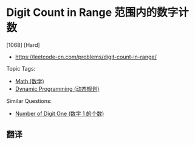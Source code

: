 # Digit Count in Range 范围内的数字计数

[1068] [Hard]

- https://leetcode-cn.com/problems/digit-count-in-range/

Topic Tags:

- [Math (数学)](https://leetcode-cn.com/tag/math/)
- [Dynamic Programming (动态规划)](https://leetcode-cn.com/tag/dynamic-programming/)

Similar Questions:

- [Number of Digit One (数字 1 的个数)](https://leetcode-cn.com/problems/number-of-digit-one/)

## 翻译
